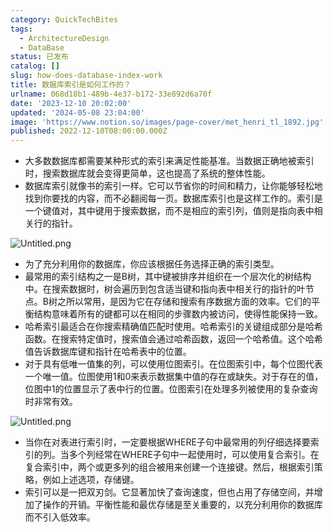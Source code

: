 ```yaml
---
category: QuickTechBites
tags:
  - ArchitectureDesign
  - DataBase
status: 已发布
catalog: []
slug: how-does-database-index-work
title: 数据库索引是如何工作的？
urlname: 068d18b1-489b-4e37-b172-33e892d6a70f
date: '2023-12-10 20:02:00'
updated: '2024-05-08 23:04:00'
image: 'https://www.notion.so/images/page-cover/met_henri_tl_1892.jpg'
published: 2022-12-10T08:00:00.000Z
---
```

- 大多数数据库都需要某种形式的索引来满足性能基准。当数据正确地被索引时，搜索数据库就会变得更简单，这也提高了系统的整体性能。
- 数据库索引就像书的索引一样。它可以节省你的时间和精力，让你能够轻松地找到你要找的内容，而不必翻阅每一页。数据库索引也是这样工作的。索引是一个键值对，其中键用于搜索数据，而不是相应的索引列，值则是指向表中相关行的指针。

![Untitled.png](https://prod-files-secure.s3.us-west-2.amazonaws.com/5d24fe63-e567-4804-86f9-9fdc62e13082/3e87f042-644d-48ab-9a58-227f3d930d71/Untitled.png?X-Amz-Algorithm=AWS4-HMAC-SHA256&X-Amz-Content-Sha256=UNSIGNED-PAYLOAD&X-Amz-Credential=ASIAZI2LB466RVYE2LBR%2F20250212%2Fus-west-2%2Fs3%2Faws4_request&X-Amz-Date=20250212T053727Z&X-Amz-Expires=3600&X-Amz-Security-Token=IQoJb3JpZ2luX2VjEMn%2F%2F%2F%2F%2F%2F%2F%2F%2F%2FwEaCXVzLXdlc3QtMiJHMEUCIQDRJ7nw%2Bwgzp41g7BR3s9%2BEYVZCbdqAceuls%2Bx95glIwAIgA9aP3JPihFxGOWZa1jkRk5xhchJH2rEX9Lm44qDG6ToqiAQI4v%2F%2F%2F%2F%2F%2F%2F%2F%2F%2FARAAGgw2Mzc0MjMxODM4MDUiDC9YsX595KGGzRLQvSrcA07QZeAkb6Vh1w%2Bjs8hLWT0bMaLOz69%2FjQR6se%2FcWGPNnMR%2FvimNT4yM%2Ft4ZPiak8BJvcOG5GxRCXB3%2FEpRH2fT8W%2Bvi%2BLCPWtjPCkLIp0gTL9WfkGZjseaBt%2B2iAtS1goTiXg92v1%2BdV9O9nvnyFpOSp1FsFlYeSdAdhJuvJp%2F6%2FWN5SgXCHTgfJvM9zkqCUuOrwVAk5DpO%2FAxFfPGIQ%2FgJNZIHA4pWgWD%2BF8EfP3ycHXXKz%2BS1yr0ZaVJzR65MG0i6lreUkCYNcejJcXLL5nJcPQHFcrHowmZFzN3fS91i3tu6wx6uHreV2cZZQIuiiZ8%2F9BUYe0LqPstNaLgaW%2BtW%2B6aHFSX8t8UJ5ibao2vQqZBYYJrqKr43bTsf9VmB47PwRjwCpGXnAVKAt%2BPsGv%2FgzIXck2fP2dZQ6tlFdrm9en7LLhE1cWExlVuCeTnY451ZmFXHVJ%2FAj%2FkDTlc4iHOV65prfBkVQ16xAE9hNo%2F2j11Xx1Ky67C5qItQb3yO4AV%2FhRr5agQrIS9rsbD8UDao3AQSBbsfa%2BykOya7tneDPrR0lKiloOShzgMnXMXrXx1hWyV0x%2BaaKhxxaQvrnupmso6UEx%2B3tK3%2FeRRkLmENbiEG7nEeuf0T%2BLo1MO%2Fmr70GOqUBHtTDjvDNxOlo0Wb392OjbnTAdl8VIS%2FWSx4b0JDtkxPXQyke9GFequoRam1K99nPnVB%2BMK1NyfmLJ36b25%2BVGfP1yzwabC%2BtFgE9ZpeWJsIUpQlOc74RCwicNpXCWHjuDP5IEXyKBqFu0AspNd9EhbCbFw%2BCT6HSbHLVGc8Sct3acHNzEY%2FgRJQDHyvKYtsQQJvWHMkoWl70rI%2FHzcume35Kl4Kb&X-Amz-Signature=31499a5eb095505cd08d633dade71f38e4a0d249d7774ed7517eda2359670a4f&X-Amz-SignedHeaders=host&x-id=GetObject)

- 为了充分利用你的数据库，你应该根据任务选择正确的索引类型。
- 最常用的索引结构之一是B树，其中键被排序并组织在一个层次化的树结构中。在搜索数据时，树会遍历到包含适当键和指向表中相关行的指针的叶节点。B树之所以常用，是因为它在存储和搜索有序数据方面的效率。它们的平衡结构意味着所有的键都可以在相同的步骤数内被访问，使得性能保持一致。
- 哈希索引最适合在你搜索精确值匹配时使用。哈希索引的关键组成部分是哈希函数。在搜索特定值时，搜索值会通过哈希函数，返回一个哈希值。这个哈希值告诉数据库键和指针在哈希表中的位置。
- 对于具有低唯一值集的列，可以使用位图索引。在位图索引中，每个位图代表一个唯一值。位图使用1和0来表示数据集中值的存在或缺失。对于存在的值，位图中1的位置显示了表中行的位置。位图索引在处理多列被使用的复杂查询时非常有效。

![Untitled.png](https://prod-files-secure.s3.us-west-2.amazonaws.com/5d24fe63-e567-4804-86f9-9fdc62e13082/25e88b4a-737d-484e-85cc-b7fe2444aa3c/Untitled.png?X-Amz-Algorithm=AWS4-HMAC-SHA256&X-Amz-Content-Sha256=UNSIGNED-PAYLOAD&X-Amz-Credential=ASIAZI2LB466RVYE2LBR%2F20250212%2Fus-west-2%2Fs3%2Faws4_request&X-Amz-Date=20250212T053727Z&X-Amz-Expires=3600&X-Amz-Security-Token=IQoJb3JpZ2luX2VjEMn%2F%2F%2F%2F%2F%2F%2F%2F%2F%2FwEaCXVzLXdlc3QtMiJHMEUCIQDRJ7nw%2Bwgzp41g7BR3s9%2BEYVZCbdqAceuls%2Bx95glIwAIgA9aP3JPihFxGOWZa1jkRk5xhchJH2rEX9Lm44qDG6ToqiAQI4v%2F%2F%2F%2F%2F%2F%2F%2F%2F%2FARAAGgw2Mzc0MjMxODM4MDUiDC9YsX595KGGzRLQvSrcA07QZeAkb6Vh1w%2Bjs8hLWT0bMaLOz69%2FjQR6se%2FcWGPNnMR%2FvimNT4yM%2Ft4ZPiak8BJvcOG5GxRCXB3%2FEpRH2fT8W%2Bvi%2BLCPWtjPCkLIp0gTL9WfkGZjseaBt%2B2iAtS1goTiXg92v1%2BdV9O9nvnyFpOSp1FsFlYeSdAdhJuvJp%2F6%2FWN5SgXCHTgfJvM9zkqCUuOrwVAk5DpO%2FAxFfPGIQ%2FgJNZIHA4pWgWD%2BF8EfP3ycHXXKz%2BS1yr0ZaVJzR65MG0i6lreUkCYNcejJcXLL5nJcPQHFcrHowmZFzN3fS91i3tu6wx6uHreV2cZZQIuiiZ8%2F9BUYe0LqPstNaLgaW%2BtW%2B6aHFSX8t8UJ5ibao2vQqZBYYJrqKr43bTsf9VmB47PwRjwCpGXnAVKAt%2BPsGv%2FgzIXck2fP2dZQ6tlFdrm9en7LLhE1cWExlVuCeTnY451ZmFXHVJ%2FAj%2FkDTlc4iHOV65prfBkVQ16xAE9hNo%2F2j11Xx1Ky67C5qItQb3yO4AV%2FhRr5agQrIS9rsbD8UDao3AQSBbsfa%2BykOya7tneDPrR0lKiloOShzgMnXMXrXx1hWyV0x%2BaaKhxxaQvrnupmso6UEx%2B3tK3%2FeRRkLmENbiEG7nEeuf0T%2BLo1MO%2Fmr70GOqUBHtTDjvDNxOlo0Wb392OjbnTAdl8VIS%2FWSx4b0JDtkxPXQyke9GFequoRam1K99nPnVB%2BMK1NyfmLJ36b25%2BVGfP1yzwabC%2BtFgE9ZpeWJsIUpQlOc74RCwicNpXCWHjuDP5IEXyKBqFu0AspNd9EhbCbFw%2BCT6HSbHLVGc8Sct3acHNzEY%2FgRJQDHyvKYtsQQJvWHMkoWl70rI%2FHzcume35Kl4Kb&X-Amz-Signature=0c6cf3c9b09b12bbbfd278fc014064ed66b913116b6ef358f01e332423a9e89f&X-Amz-SignedHeaders=host&x-id=GetObject)

- 当你在对表进行索引时，一定要根据WHERE子句中最常用的列仔细选择要索引的列。当多个列经常在WHERE子句中一起使用时，可以使用复合索引。在复合索引中，两个或更多列的组合被用来创建一个连接键。然后，根据索引策略，例如上述选项，存储键。
- 索引可以是一把双刃剑。它显著加快了查询速度，但也占用了存储空间，并增加了操作的开销。平衡性能和最优存储是至关重要的，以充分利用你的数据库而不引入低效率。
